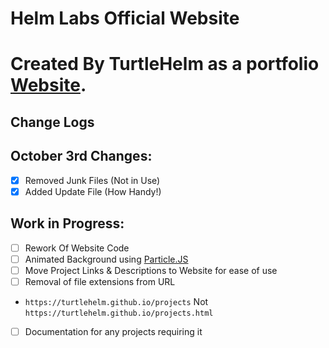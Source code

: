 # Helm Labs Official Website

# Created By TurtleHelm as a portfolio [Website](https://turtlehelm.github.io).



## Change Logs

 ## October 3rd Changes:  
 - [x] Removed Junk Files (Not in Use)  
 - [x] Added Update File (How Handy!)  

 ## Work in Progress:  
 - [ ] Rework Of Website Code  
 - [ ] Animated Background using [Particle.JS](https://github.com/VincentGarreau/particles.js/)  
 - [ ] Move Project Links & Descriptions to Website for ease of use  
 - [ ] Removal of file extensions from URL  
 - `https://turtlehelm.github.io/projects` Not `https://turtlehelm.github.io/projects.html`  
 - [ ] Documentation for any projects requiring it  
